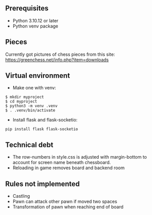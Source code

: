 ## Prerequisites
- Python 3.10.12 or later
- Python venv package

## Pieces
Currently got pictures of chess pieces from this site:
https://greenchess.net/info.php?item=downloads

## Virtual environment
- Make one with venv:
```
$ mkdir myproject
$ cd myproject
$ python3 -m venv .venv
$ . .venv/bin/activate
```

- Install flask and flask-socketio:
```
pip install flask flask-socketio
```

## Technical debt
- The row-numbers in style.css is adjusted with margin-bottom to account for screen name beneath chessboard.
- Reloading in game removes board and backend room

## Rules not implemented
- Castling
- Pawn can attack other pawn if moved two spaces
- Transformation of pawn when reaching end of board